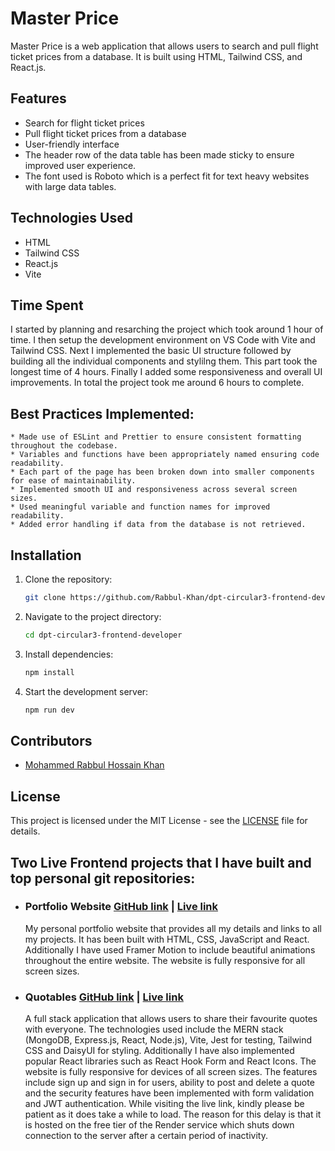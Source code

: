 # Master Price

Master Price is a web application that allows users to search and pull flight ticket prices from a database. It is built using HTML, Tailwind CSS, and React.js.

## Features

- Search for flight ticket prices
- Pull flight ticket prices from a database
- User-friendly interface
- The header row of the data table has been made sticky to ensure improved user experience.
- The font used is Roboto which is a perfect fit for text heavy websites with large data tables.

## Technologies Used

- HTML
- Tailwind CSS
- React.js
- Vite

## Time Spent

I started by planning and resarching the project which took around 1 hour of time. I then setup the development environment on VS Code with Vite and Tailwind CSS. Next I implemented the basic UI structure followed by building all the individual components and stylilng them. This part took the longest time of 4 hours. Finally I added some responsiveness and overall UI improvements. In total the project took me around 6 hours to complete.

## Best Practices Implemented:

    * Made use of ESLint and Prettier to ensure consistent formatting throughout the codebase.
    * Variables and functions have been appropriately named ensuring code readability.
    * Each part of the page has been broken down into smaller components for ease of maintainability.
    * Implemented smooth UI and responsiveness across several screen sizes.
    * Used meaningful variable and function names for improved readability.
    * Added error handling if data from the database is not retrieved.

## Installation

1. Clone the repository:

   ```bash
   git clone https://github.com/Rabbul-Khan/dpt-circular3-frontend-developer.git

   ```

2. Navigate to the project directory:

   ```bash
   cd dpt-circular3-frontend-developer

   ```

3. Install dependencies:

   ```bash
   npm install

   ```

4. Start the development server:
   ```bash
   npm run dev
   ```

## Contributors

- [Mohammed Rabbul Hossain Khan](https://github.com/Rabbul-Khan)

## License

This project is licensed under the MIT License - see the [LICENSE](LICENSE) file for details.

## Two Live Frontend projects that I have built and top personal git repositories:

- ### Portfolio Website [GitHub link](https://github.com/Rabbul-Khan/personal-portfolio) | [Live link](https://rabbul-khan.github.io/personal-portfolio/)

  My personal portfolio website that provides all my details and links to all my projects. It has been built with HTML, CSS, JavaScript and React. Additionally I have used Framer Motion to include beautiful animations throughout the entire website. The website is fully responsive for all screen sizes.

- ### Quotables [GitHub link](https://github.com/Rabbul-Khan/Quotables) | [Live link](https://quotables.onrender.com)

  A full stack application that allows users to share their favourite quotes with everyone. The technologies used include the MERN stack (MongoDB, Express.js, React, Node.js), Vite, Jest for testing, Tailwind CSS and DaisyUI for styling. Additionally I have also implemented popular React libraries such as React Hook Form and React Icons. The website is fully responsive for devices of all screen sizes. The features include sign up and sign in for users, ability to post and delete a quote and the security features have been implemented with form validation and JWT authentication. While visiting the live link, kindly please be patient as it does take a while to load. The reason for this delay is that it is hosted on the free tier of the Render service which shuts down connection to the server after a certain period of inactivity.
